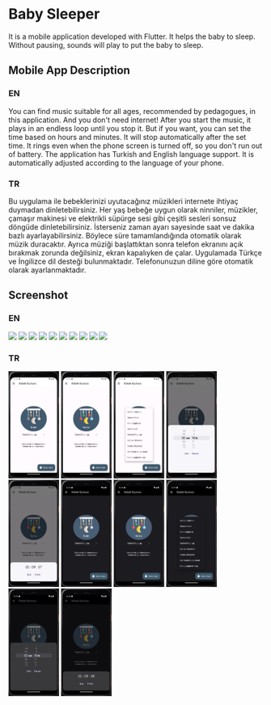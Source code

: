 # Baby Sleeper

It is a mobile application developed with Flutter. It helps the baby to sleep. Without pausing, sounds will play to put the baby to sleep.

## Mobile App Description
### EN
You can find music suitable for all ages, recommended by pedagogues, in this application. And you don't need internet! After you start the music, it plays in an endless loop until you stop it. But if you want, you can set the time based on hours and minutes. It will stop automatically after the set time. It rings even when the phone screen is turned off, so you don't run out of battery. The application has Turkish and English language support. It is automatically adjusted according to the language of your phone.
### TR
Bu uygulama ile bebeklerinizi uyutacağınız müzikleri internete ihtiyaç duymadan dinletebilirsiniz. Her yaş bebeğe uygun olarak ninniler, müzikler, çamaşır makinesi ve elektrikli süpürge sesi gibi çeşitli sesleri sonsuz döngüde dinletebilirsiniz. İsterseniz zaman ayarı sayesinde saat ve dakika bazlı ayarlayabilirsiniz. Böylece süre tamamlandığında otomatik olarak müzik duracaktır. Ayrıca müziği başlattıktan sonra telefon ekranını açık bırakmak zorunda değilsiniz, ekran kapalıyken de çalar. Uygulamada Türkçe ve İngilizce dil desteği bulunmaktadır. Telefonunuzun diline göre otomatik olarak ayarlanmaktadır.

## Screenshot
### EN
<div class="row">
  <img src="screenshots/en/ss_light_01.png" width="100" />
  <img src="screenshots/en/ss_light_02.png" width="100" />
  <img src="screenshots/en/ss_light_03.png" width="100" />
  <img src="screenshots/en/ss_light_04.png" width="100" />
  <img src="screenshots/en/ss_light_05.png" width="100" />
  <img src="screenshots/en/ss_dark_01.png" width="100" />
  <img src="screenshots/en/ss_dark_02.png" width="100" />
  <img src="screenshots/en/ss_dark_03.png" width="100" />
  <img src="screenshots/en/ss_dark_04.png" width="100" />
  <img src="screenshots/en/ss_dark_05.png" width="100" />
</div>

### TR
<div class="row">
  <img src="screenshots/tr/ss_light_01.jpg" width="100" />
  <img src="screenshots/tr/ss_light_02.jpg" width="100" />
  <img src="screenshots/tr/ss_light_03.jpg" width="100" />
  <img src="screenshots/tr/ss_light_04.jpg" width="100" />
  <img src="screenshots/tr/ss_light_05.jpg" width="100" />
  <img src="screenshots/tr/ss_dark_01.jpg" width="100" />
  <img src="screenshots/tr/ss_dark_02.jpg" width="100" />
  <img src="screenshots/tr/ss_dark_03.jpg" width="100" />
  <img src="screenshots/tr/ss_dark_04.jpg" width="100" />
  <img src="screenshots/tr/ss_dark_05.jpg" width="100" />
</div>